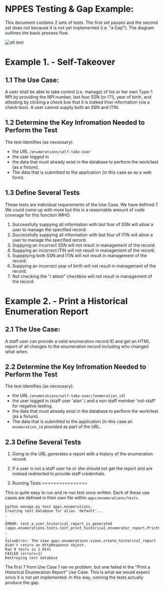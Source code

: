 NPPES Testing & Gap  Example:
=============================

This document contains 2 sets of tests. The first set passes and the second
set does not because it is not yet implemented (i.e. "a Gap"). The diagram outlines the basic 
process flow.

![alt text](http://nppes.s3.amazonaws.com/test-process.png "Testing Flow")


Example 1. - Self-Takeover
==========================

1.1 The Use Case:
-----------------
A user shall be able to take control (i.e. manage) of his or her own Type-1 NPI by providing the NPI number, last four SSN (or ITI), year of birth, and attesting by clicking a check box that it is indeed thier information (via a check-box). A user cannot supply both an SSN and ITIN.



1.2 Determine the Key Infromation Needed to Perform the Test
------------------------------------------------------------

The test identifies (as necessary):

* the URL `/enumerations/self-take-over`
* the user logged in
* the data that must already exist in the database to perform the work/test (as a fixture).
* The data that is submitted to the application (in this case as as a web form).

1.3 Define Several Tests
-------------------------

These tests are individual requirements of the Use Case.  We have defined 7.  We could come up with more but this is a reasonable amount of code coverage for this function IMHO.


1. Successfully suppying all information with last four of SSN will allow a user to manage the specified record.
2. Successfully suppying all information with last four of ITIN will allow a user to manage the specified record.
3. Suppying an incorrect SSN will not result in management of the record.
4. Suppying an incorrect ITIN will not result in management of the record.
5. Suppplying both SSN and ITIN will not result in management of the record.
6. Suppying an incorrect year of birth will not result in management of the record.
7. Not checking the "I attest" checkbox will not result in management of the record.


Example 2. - Print a Historical Enumeration Report
==================================================

2.1 The Use Case:
-----------------
A staff user can provide a valid enumeration record ID and get an HTML report of all changes to the enumeration record including who changed what when.

2.2 Determine the Key Infromation Needed to Perform the Test
------------------------------------------------------------

The test identifies (as necessary):

* the URL `/enumerations/self-take-over/[enmeration_id]`
* the user logged in (staff user 'alan' ) and a non staff member 'not-staff' for negative testing.
* the data that must already exist in the database to perform the work/test (as a fixture).
* The data that is submitted to the application (in this case an `enumeration_id` provided as part of the URL.

2.3 Define Several Tests
-------------------------


1. Going to the URL generates a report with a history of the enumeration record.
2. If a user is not a staff user he or she should not get the report and are instead redirected to provide staff credentials.




3. Running Tests
================

This is quite easy to run and re-run test once written.  Each of these use cases are defined in their own file within `apps/enumerations/tests`.

    python manage.py test apps.enumerations.
    Creating test database for alias 'default'...
    .
    .
    ERROR: test_a_user_historical_report_is_generated (apps.enumerations.tests.test_print_historical_enumerator_report.PrintHistoricalReport_TestCase
    ,
    ,
    ValueError: The view apps.enumerations.views.create_historical_report didn't return an HttpResponse object.
    Ran 9 tests in 1.014s
    FAILED (errors=1)
    Destroying test database

The first 7 from Use Case 1 ran no problem, but one failed in the "Print a Historical Enumeration Report" Use Case. This is what we would expect since it is not yet implemented.  In this way, running the tests actually produce the gap.



